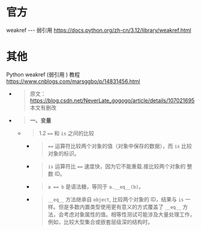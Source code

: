 
# 官方

weakref --- 弱引用 https://docs.python.org/zh-cn/3.12/library/weakref.html

# 其他

Python weakref (弱引用 ) 教程 https://www.cnblogs.com/marsggbo/p/14831456.html
- > 原文： https://blog.csdn.net/NeverLate_gogogo/article/details/107021695 本文有删改
- > **一、变量**
  * > 1.2  `==` 和 `is` 之间的比较
    + > `==` 运算符比较两个对象的值（对象中保存的数据），而 `is` 比较对象的标识。
    + > `is` 运算符比 `==` 速度快，因为它不能重载.接比较两个对象的 整数 ID。
    + > `a == b` 是语法糖，等同于 `a.__eq__(b)`。
    + > `__eq__` 方法继承自 `object`, 比较两个对象的 ID，结果与 `is` 一样。但是多数内置类型使用更有意义的方式覆盖了 `__eq__` 方法，会考虑对象属性的值。相等性测试可能涉及大量处理工作，例如，比较大型集合或嵌套层级深的结构时。
